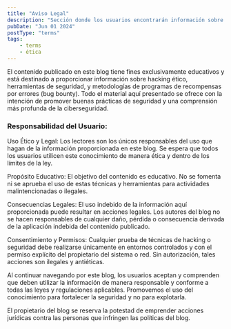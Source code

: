 ```yaml
---
title: "Aviso Legal"
description: "Sección donde los usuarios encontrarán información sobre las responsabilidades y condiciones de uso del contenido de este blog."
pubDate: "Jun 01 2024"
postType: "terms"
tags:
    - terms
    - ética
---
```


El contenido publicado en este blog tiene fines exclusivamente educativos y está destinado a proporcionar información sobre hacking ético, herramientas de seguridad, y metodologías de programas de recompensas por errores (bug bounty). Todo el material aquí presentado se ofrece con la intención de promover buenas prácticas de seguridad y una comprensión más profunda de la ciberseguridad.

### Responsabilidad del Usuario:

Uso Ético y Legal: Los lectores son los únicos responsables del uso que hagan de la información proporcionada en este blog. Se espera que todos los usuarios utilicen este conocimiento de manera ética y dentro de los límites de la ley.

Propósito Educativo: El objetivo del contenido es educativo. No se fomenta ni se aprueba el uso de estas técnicas y herramientas para actividades malintencionadas o ilegales.

Consecuencias Legales: El uso indebido de la información aquí proporcionada puede resultar en acciones legales. Los autores del blog no se hacen responsables de cualquier daño, pérdida o consecuencia derivada de la aplicación indebida del contenido publicado.

Consentimiento y Permisos: Cualquier prueba de técnicas de hacking o seguridad debe realizarse únicamente en entornos controlados y con el permiso explícito del propietario del sistema o red. Sin autorización, tales acciones son ilegales y antiéticas.

Al continuar navegando por este blog, los usuarios aceptan y comprenden que deben utilizar la información de manera responsable y conforme a todas las leyes y regulaciones aplicables. Promovemos el uso del conocimiento para fortalecer la seguridad y no para explotarla.

El propietario del blog se reserva la potestad de emprender acciones jurídicas contra las personas que infringen las políticas del blog.